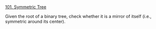 [101. Symmetric Tree](https://leetcode.com/problems/symmetric-tree/)

Given the root of a binary tree, check whether it is a mirror of itself (i.e., symmetric around its center).